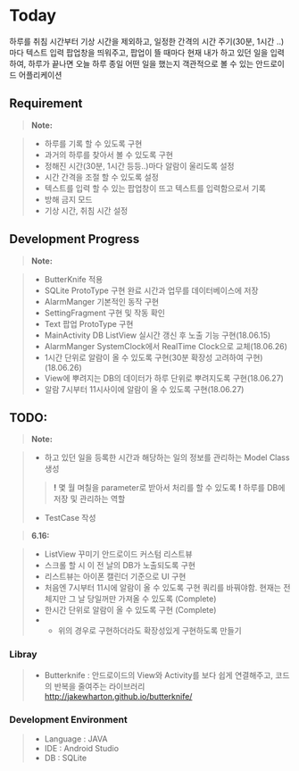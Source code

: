Today
==============
 하루를 취침 시간부터 기상 시간을 제외하고, 일정한 간격의 시간 주기(30분, 1시간 ..)마다 텍스트 입력 팝업창을 띄워주고, 팝업이 뜰 때마다 현재 내가 하고 있던 일을 입력하여, 하루가 끝나면 오늘 하루 종일 어떤 일을 했는지 객관적으로 볼 수 있는 안드로이드 어플리케이션

Requirement
------------------------
> **Note:**

> - 하루를 기록 할 수 있도록 구현
> - 과거의 하루를 찾아서 볼 수 있도록 구현
> - 정해진 시간(30분, 1시간 등등..)마다 알람이 울리도록 설정
> - 시간 간격을 조절 할 수 있도록 설정
> - 텍스트를 입력 할 수 있는 팝업창이 뜨고 텍스트를 입력함으로서 기록
> - 방해 금지 모드
> - 기상 시간, 취침 시간 설정

Development Progress
------------------------
> **Note:**

> - ButterKnife 적용
> - SQLite ProtoType 구현 완료
> 시간과 업무를 데이터베이스에 저장
> - AlarmManger 기본적인 동작 구현
> - SettingFragment 구현 및 작동 확인
> - Text 팝업 ProtoType 구현
> - MainActivity DB ListView 실시간 갱신 후 노출 기능 구현(18.06.15)
> - AlarmManger SystemClock에서 RealTime Clock으로 교체(18.06.26)
> - 1시간 단위로 알람이 올 수 있도록 구현(30분 확장성 고려하여 구현)(18.06.26)
> - View에 뿌려지는 DB의 데이터가 하루 단위로 뿌려지도록 구현(18.06.27)
> - 알람 7시부터 11시사이에 알람이 올 수 있도록 구현(18.06.27)


TODO:
------------------------
> **Note:**

> - 하고 있던 일을 등록한 시간과 해당하는 일의 정보를 관리하는 Model Class 생성
> > **!** 몇 월 며칠을 parameter로 받아서 처리를 할 수 있도록
> > **!** 하루를 DB에 저장 및 관리하는 역할
> 
> - TestCase 작성

> **6.16:**

> - ListView 꾸미기
안드로이드 커스텀 리스트뷰
> - 스크롤 할 시 이 전 날의 DB가 노출되도록 구현
> - 리스트뷰는 아이폰 캘린더 기준으로 UI 구현
> - 처음엔 7시부터 11시에 알람이 올 수 있도록 구현
쿼리를 바꿔야함. 현재는 전체지만 그 날 당일꺼만 가져올 수 있도록  (Complete)
> - 한시간 단위로 알람이 올 수 있도록 구현 (Complete)
> - * 위의 경우로 구현하더라도 확장성있게 구현하도록 만들기 

### Libray

> - Butterknife : 안드로이드의 View와 Activity를 보다 쉽게 연결해주고, 코드의 반복을 줄여주는 라이브러리
> http://jakewharton.github.io/butterknife/

### Development Environment

> - Language : JAVA
> - IDE : Android Studio
> - DB : SQLite

